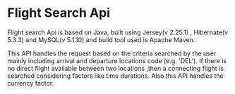 # Flight Search Api
Flight search Api is based on Java, built using Jersey(v 2.25.1) , Hibernate(v 5.3.3) and MySQL(v 5.1.10) and build tool used is Apache Maven.

This API handles the request based on the criteria searched by the user mainly including arrival and departure locations code (e.g. 'DEL').
If there is no direct flight available between two locations ,then a connecting flight is searched considering factors like time durations.
Also this API handles the currency factor.
